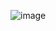 ![image](https://github.com/mlandeo1/CPE332/assets/123087304/7d3a853d-5b40-40d1-8b7b-37c7def27525)


